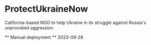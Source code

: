 # ProtectUkraineNow
California-based NGO to help Ukraine in its struggle against Russia's unprovoked aggression.

** Manual deployment **
2023-09-28